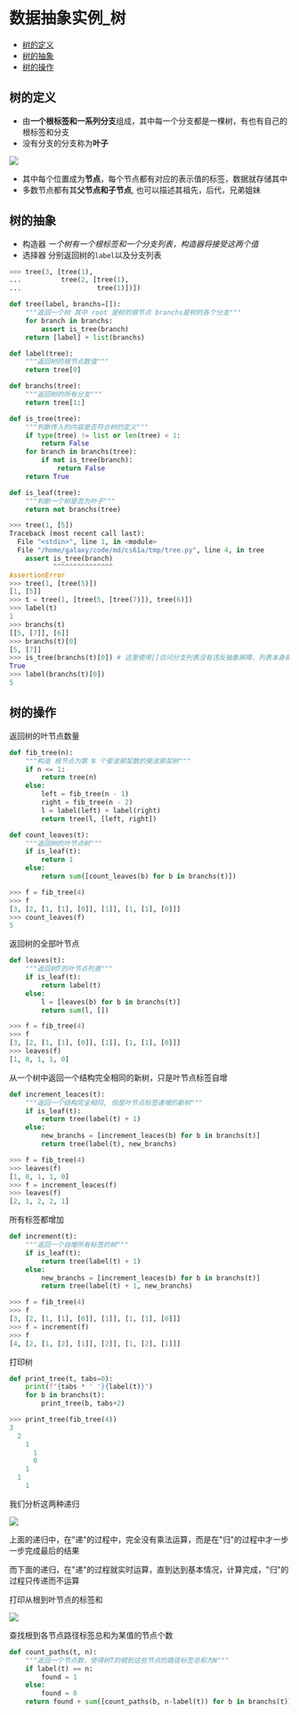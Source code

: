 # 数据抽象实例_树
 
* [树的定义](#树的定义)
* [树的抽象](#树的抽象)
* [树的操作](#树的操作)

## 树的定义

* 由**一个根标签和一系列分支**组成，其中每一个分支都是一棵树，有也有自己的根标签和分支
* 没有分支的分支称为**叶子**

![](img/24643d02.png)

* 其中每个位置成为**节点**，每个节点都有对应的表示值的标签，数据就存储其中
* 多数节点都有其**父节点和子节点**, 也可以描述其祖先，后代，兄弟姐妹

## 树的抽象

* 构造器 *一个树有一个根标签和一个分支列表，构造器将接受这两个值*
* 选择器 分别返回树的`label`以及分支列表

```py
>>> tree(3, [tree(1),
...          tree(2, [tree(1),
...                   tree(1)])])
```

```py
def tree(label, branchs=[]):
    """返回一个树 其中 root 是树的根节点 branchs是树的各个分支"""
    for branch in branchs:
        assert is_tree(branch)
    return [label] + list(branchs)

def label(tree):
    """返回树的根节点数值"""
    return tree[0]

def branchs(tree):
    """返回树的所有分支"""
    return tree[1:]

def is_tree(tree):
    """判断传入的内容是否符合树的定义"""
    if type(tree) != list or len(tree) < 1:
        return False
    for branch in branchs(tree):
        if not is_tree(branch):
            return False
    return True

def is_leaf(tree):
    """判断一个树是否为叶子"""
    return not branchs(tree)
```

```py
>>> tree(1, [5])
Traceback (most recent call last):
  File "<stdin>", line 1, in <module>
  File "/home/galaxy/code/md/cs61a/tmp/tree.py", line 4, in tree
    assert is_tree(branch)
           ^^^^^^^^^^^^^^^
AssertionError
>>> tree(1, [tree(5)])
[1, [5]]
>>> t = tree(1, [tree(5, [tree(7)]), tree(6)])
>>> label(t)
1
>>> branchs(t)
[[5, [7]], [6]]
>>> branchs(t)[0]
[5, [7]]
>>> is_tree(branchs(t)[0]) # 这里使用[]访问分支列表没有违反抽象屏障，列表本身就是树抽象的一部分
True
>>> label(branchs(t)[0])
5
```

## 树的操作

返回树的叶节点数量

```py
def fib_tree(n):
    """构造 根节点为第 N 个斐波那契数的斐波那契树"""
    if n <= 1:
        return tree(n)
    else:
        left = fib_tree(n - 1)
        right = fib_tree(n - 2)
        l = label(left) + label(right)
        return tree(l, [left, right])

def count_leaves(t):
    """返回树的叶节点树"""
    if is_leaf(t):
        return 1
    else:
        return sum([count_leaves(b) for b in branchs(t)])
```

```py
>>> f = fib_tree(4)
>>> f
[3, [2, [1, [1], [0]], [1]], [1, [1], [0]]]
>>> count_leaves(f)
5
```

返回树的全部叶节点

```py
def leaves(t):
    """返回树T的叶节点列表"""
    if is_leaf(t):
        return label(t)
    else:
        l = [leaves(b) for b in branchs(t)]
        return sum(l, [])
```

```py
>>> f = fib_tree(4)
>>> f
[3, [2, [1, [1], [0]], [1]], [1, [1], [0]]]
>>> leaves(f)
[1, 0, 1, 1, 0]
```

从一个树中返回一个结构完全相同的新树，只是叶节点标签自增

```py
def increment_leaces(t):
    """返回一个结构完全相同, 但是叶节点标签递增的新树"""
    if is_leaf(t):
        return tree(label(t) + 1)
    else:
        new_branchs = [increment_leaces(b) for b in branchs(t)]
        return tree(label(t), new_branchs)
```

```py
>>> f = fib_tree(4)
>>> leaves(f)
[1, 0, 1, 1, 0]
>>> f = increment_leaces(f)
>>> leaves(f)
[2, 1, 2, 2, 1]
```

所有标签都增加

```py
def increment(t):
    """返回一个自增所有标签的树"""
    if is_leaf(t):
        return tree(label(t) + 1)
    else:
        new_branchs = [increment_leaces(b) for b in branchs(t)]
        return tree(label(t) + 1, new_branchs)
```

```py
>>> f = fib_tree(4)
>>> f
[3, [2, [1, [1], [0]], [1]], [1, [1], [0]]]
>>> f = increment(f)
>>> f
[4, [2, [1, [2], [1]], [2]], [1, [2], [1]]]
```

打印树

```py
def print_tree(t, tabs=0):
    print(f"{tabs * ' '}{label(t)}")
    for b in branchs(t):
        print_tree(b, tabs+2)
```

```py
>>> print_tree(fib_tree(4))
3
  2
    1
      1
      0
    1
  1
    1
```

我们分析这两种递归

![](img/8b35cc58.png)

上面的递归中，在"递"的过程中，完全没有乘法运算，而是在"归"的过程中才一步一步完成最后的结果

而下面的递归，在"递"的过程就实时运算，直到达到基本情况，计算完成，"归"的过程只传递而不运算

打印从根到叶节点的标签和

![](img/3c20cfdc.png)

查找根到各节点路径标签总和为某值的节点个数

```py
def count_paths(t, n):
    """返回一个节点数，使得树T的根到这些节点的路径标签总和为N"""
    if label(t) == n:
        found = 1
    else:
        found = 0
    return found + sum([count_paths(b, n-label(t)) for b in branchs(t)])
```
